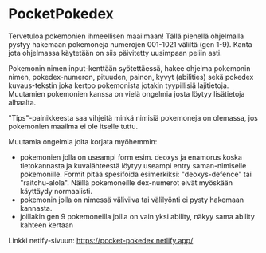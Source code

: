 # PocketPokedex

Tervetuloa pokemonien ihmeellisen maailmaan!
Tällä pienellä ohjelmalla pystyy hakemaan pokemoneja numerojen 001-1021 väliltä (gen 1-9). Kanta jota ohjelmassa käytetään on siis päivitetty uusimpaan peliin asti.

Pokemonin nimen input-kenttään syötettäessä, hakee ohjelma pokemonin nimen, pokedex-numeron, pituuden, painon, kyvyt (abilities) sekä 
pokedex kuvaus-tekstin joka kertoo pokemonista jotakin tyypillisiä lajitietoja.
Muutamien pokemonien kanssa on vielä ongelmia josta löytyy lisätietoja alhaalta.

"Tips"-painikkeesta saa vihjeitä minkä nimisiä pokemoneja on olemassa, jos pokemonien maailma ei ole itselle tuttu.

Muutamia ongelmia joita korjata myöhemmin:

- pokemonien jolla on useampi form esim. deoxys ja enamorus koska tietokannasta ja kuvalähteestä löytyy useampi entry saman-nimiselle pokemonille. Formit pitää spesifoida esimerkiksi: "deoxys-defence" tai "raitchu-alola". Näillä pokemoneille dex-numerot eivät myöskään 
käyttäydy normaalisti.
- pokemonin jolla on nimessä väliviiva tai välilyönti ei pysty hakemaan kannasta.
- joillakin gen 9 pokemoneilla joilla on vain yksi ability, näkyy sama ability kahteen kertaan


Linkki netify-sivuun:
https://pocket-pokedex.netlify.app/
